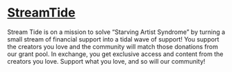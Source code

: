 # [StreamTide](https://streamtide.io/)
Stream Tide is on a mission to solve “Starving Artist Syndrome” by turning a small stream of financial support into a tidal wave of support! You support the creators you love and the community will match those donations from our grant pool. In exchange, you get exclusive access and content from the creators you love. Support what you love, and so will our community!
